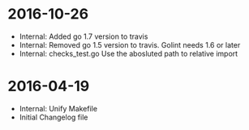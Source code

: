 2016-10-26
==========
* Internal: Added go 1.7 version to travis
* Internal: Removed go 1.5 version to travis. Golint needs 1.6 or later
* Internal: checks_test.go Use the abosluted path to relative import

2016-04-19
==========
* Internal: Unify Makefile
* Initial Changelog file
